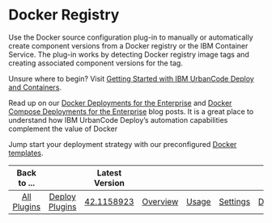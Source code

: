 
# Docker Registry

Use the Docker source configuration plug-in to manually or automatically create component versions from a Docker registry or the IBM Container Service. The plug-in works by detecting Docker registry image tags and creating associated component versions for the tag.

Unsure where to begin? Visit [Getting Started with IBM UrbanCode Deploy and Containers](https://community.ibm.com/community/user/wasdevops/blogs/osman-burucu/2022/07/22/getting-started-with-urbancode-deploy-and-containe/).

Read up on our [Docker Deployments for the Enterprise](https://community.ibm.com/community/user/wasdevops/blogs/laurel-dickson-bull1/2022/07/26/docker-deployments-for-the-enterprise) and [Docker Compose Deployments for the Enterprise](https://community.ibm.com/community/user/wasdevops/blogs/osman-burucu/2023/05/03/docker-compose-deployments-for-the-enterprise) blog posts. It is a great place to understand how IBM UrbanCode Deploy’s automation capabilities complement the value of Docker

Jump start your deployment strategy with our preconfigured [Docker templates](https://github.com/IBM-UrbanCode/Templates-UCD).

|Back to ...||Latest Version|||||
| :---: | :---: | :---: | :---: | :---: | :---: | :---: |
|[All Plugins](../../index.md)|[Deploy Plugins](../README.md)|[42.1158923](https://raw.githubusercontent.com/UrbanCode/IBM-UCD-PLUGINS/main/files/DockerSourceConfig/ucd-DockerSourceConfig-42.1158923.zip)|[Overview](overview.md)|[Usage](usage.md)|[Settings](settings.md)|[Downloads](downloads.md)|

